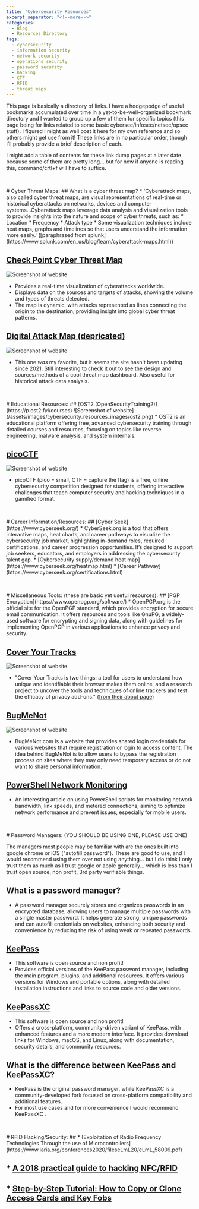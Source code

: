 ```yaml
---
title: "Cybersecurity Resources"
excerpt_separator: "<!--more-->"
categories:
  - Blog
  - Resources Directory
tags:
  - cybersecurity
  - information security
  - network security
  - operations security
  - password security
  - hacking
  - CTF
  - RFID
  - threat maps
---
```


This page is basically a directory of links.<!--more--> I have a hodgepodge of useful bookmarks accumulated over time in a yet-to-be-well-organized bookmark directory and I wanted to group up a few of them for specific topics (this page being for links related to some basic cybersec/infosec/netsec/opsec stuff). I figured I might as well post it here for my own reference and so others might get use from it! These links are in no particular order, though I’ll probably provide a brief description of each.

I might add a table of contents for these link dump pages at a later date because some of them are pretty long... but for now if anyone is reading this, command/crtl+f will have to suffice.

<p>&nbsp;</p>
# Cyber Threat Maps:
## What is a cyber threat map?
* 'Cyberattack maps, also called cyber threat maps, are visual representations of real-time or historical cyberattacks on networks, devices and computer systems...Cyberattack maps leverage data analysis and visualization tools to provide insights into the nature and scope of cyber threats, such as:
    * Location
    * Frequency
    * Attack type
* Some visualization techniques include heat maps, graphs and timelines so that users understand the information more easily.'
([paraphrased from splunk](https://www.splunk.com/en_us/blog/learn/cyberattack-maps.html))

## [Check Point Cyber Threat Map](https://threatmap.checkpoint.com/)
![Screenshot of website](/assets/images/cybersecurity_resources_images/checkpoint_threatmap.png)
* Provides a real-time visualization of cyberattacks worldwide.
* Displays data on the sources and targets of attacks, showing the volume and types of threats detected.
* The map is dynamic, with attacks represented as lines connecting the origin to the destination, providing insight into global cyber threat patterns.

## [Digital Attack Map (depricated)](https://www.digitalattackmap.com)
![Screenshot of website](/assets/images/cybersecurity_resources_images/digitalattackmap.png)
* This one *was* my favorite, but it seems the site hasn't been updating since 2021. Still interesting to check it out to see the design and sources/methods of a cool threat map dashboard. Also useful for historical attack data analysis.

<p>&nbsp;</p>
# Educational Resources:
## [OST2 (OpenSecurityTraining2)](https://p.ost2.fyi/courses)
![Screenshot of website](/assets/images/cybersecurity_resources_images/ost2.png)
* OST2 is an educational platform offering free, advanced cybersecurity training through detailed courses and resources, focusing on topics like reverse engineering, malware analysis, and system internals.

## [picoCTF](https://play.picoctf.org/login)
![Screenshot of website](/assets/images/cybersecurity_resources_images/picoctf.png)
* picoCTF (pico = small, CTF = capture the flag) is a free, online cybersecurity competition designed for students, offering interactive challenges that teach computer security and hacking techniques in a gamified format.

<p>&nbsp;</p>
# Career Information/Resources:
## [Cyber Seek](https://www.cyberseek.org/)
* CyberSeek.org is a tool that offers interactive maps, heat charts, and career pathways to visualize the cybersecurity job market, highlighting in-demand roles, required certifications, and career progression opportunities. It’s designed to support job seekers, educators, and employers in addressing the cybersecurity talent gap.
    * [Cybersecurity supply/demand heat map](https://www.cyberseek.org/heatmap.html)
    * [Career Pathway](https://www.cyberseek.org/certifications.html)

<p>&nbsp;</p>
# Miscellaneous Tools:
(these are basic yet useful resources):
## [PGP Encryption](https://www.openpgp.org/software/)
* OpenPGP.org is the official site for the OpenPGP standard, which provides encryption for secure email communication. It offers resources and tools like GnuPG, a widely-used software for encrypting and signing data, along with guidelines for implementing OpenPGP in various applications to enhance privacy and security.

## [Cover Your Tracks](https://coveryourtracks.eff.org/)
![Screenshot of website](/assets/images/cybersecurity_resources_images/coveryourtracks.png)
* "Cover Your Tracks is two things: a tool for users to understand how unique and identifiable their browser makes them online, and a research project to uncover the tools and techniques of online trackers and test the efficacy of privacy add-ons." ([from their about page](https://coveryourtracks.eff.org/about))

## [BugMeNot](https://bugmenot.com/)
![Screenshot of website](/assets/images/cybersecurity_resources_images/bugmenot.png)
* BugMeNot.com is a website that provides shared login credentials for various websites that require registration or login to access content. The idea behind BugMeNot is to allow users to bypass the registration process on sites where they may only need temporary access or do not want to share personal information.

## [PowerShell Network Monitoring](https://www.cyberdrain.com/monitoring-with-powershell-monitoring-network-traffic/)
* An interesting article on using PowerShell scripts for monitoring network bandwidth, link speeds, and metered connections, aiming to optimize network performance and prevent issues, especially for mobile users.

<p>&nbsp;</p>
# Password Managers:
(YOU SHOULD BE USING ONE, PLEASE USE ONE)

The managers most people may be familiar with are the ones built into google chrome or iOS ("autofill password"). These are good to use, and I would recommend using them over not using anything... but I do think I only trust them as much as I trust google or apple generally... which is less than I trust open source, non profit, 3rd party verifiable things.

## What is a password manager?
* A password manager securely stores and organizes passwords in an encrypted database, allowing users to manage multiple passwords with a single master password. It helps generate strong, unique passwords and can autofill credentials on websites, enhancing both security and convenience by reducing the risk of using weak or repeated passwords.

## [KeePass](https://keepass.info/download.html)
* This software is open source and non profit!
* Provides official versions of the KeePass password manager, including the main program, plugins, and additional resources. It offers various versions for Windows and portable options, along with detailed installation instructions and links to source code and older versions.

## [KeePassXC](https://keepassxc.org)
* This software is open source and non profit!
* Offers a cross-platform, community-driven variant of KeePass, with enhanced features and a more modern interface. It provides download links for Windows, macOS, and Linux, along with documentation, security details, and community resources.

## What is the difference between KeePass and KeePassXC?
* KeePass is the original password manager, while KeePassXC is a community-developed fork focused on cross-platform compatibility and additional features.
* For most use cases and for more convenience I would recommend KeePassXC .

<p>&nbsp;</p>
# RFID Hacking/Security:
## * [Exploitation of Radio Frequency Technologies Through the use of Microcontrollers](https://www.iaria.org/conferences2020/fileseLmL20/eLmL_58009.pdf)

## * [A 2018 practical guide to hacking NFC/RFID](https://smartlockpicking.com/slides/Confidence_A_2018_Practical_Guide_To_Hacking_RFID_NFC.pdf)

## * [Step-by-Step Tutorial: How to Copy or Clone Access Cards and Key Fobs](https://www.getkisi.com/blog/how-to-copy-access-cards-and-keyfobs)
